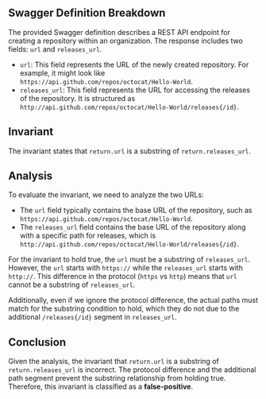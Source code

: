 ## Swagger Definition Breakdown
The provided Swagger definition describes a REST API endpoint for creating a repository within an organization. The response includes two fields: `url` and `releases_url`. 

- `url`: This field represents the URL of the newly created repository. For example, it might look like `https://api.github.com/repos/octocat/Hello-World`.
- `releases_url`: This field represents the URL for accessing the releases of the repository. It is structured as `http://api.github.com/repos/octocat/Hello-World/releases{/id}`.

## Invariant
The invariant states that `return.url` is a substring of `return.releases_url`. 

## Analysis
To evaluate the invariant, we need to analyze the two URLs:
- The `url` field typically contains the base URL of the repository, such as `https://api.github.com/repos/octocat/Hello-World`.
- The `releases_url` field contains the base URL of the repository along with a specific path for releases, which is `http://api.github.com/repos/octocat/Hello-World/releases{/id}`.

For the invariant to hold true, the `url` must be a substring of `releases_url`. However, the `url` starts with `https://` while the `releases_url` starts with `http://`. This difference in the protocol (`https` vs `http`) means that `url` cannot be a substring of `releases_url`. 

Additionally, even if we ignore the protocol difference, the actual paths must match for the substring condition to hold, which they do not due to the additional `/releases{/id}` segment in `releases_url`.

## Conclusion
Given the analysis, the invariant that `return.url` is a substring of `return.releases_url` is incorrect. The protocol difference and the additional path segment prevent the substring relationship from holding true. Therefore, this invariant is classified as a **false-positive**.
